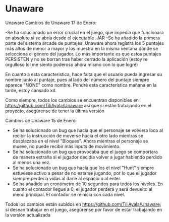 # Unaware
Unaware
Cambios de Unaware 17 de Enero:

-Se ha solucionado un error crucial en el juego, que impedía que funcionara en absoluto si se abría desde el ejecutable .JAR
-Se ha añadido la primera parte del sistema arcade de puntajes. Unaware ahora registra los 5 puntajes más altos de menor a mayor y los muestra en la misma ventana donde se selecciona el género del jugador. Lo más importante es que estos puntajes PERSISTEN y no se borran tras haber cerrado la aplicación (estoy re orgulloso lol me siento poderoso ahora mismo con lo que logré)

En cuanto a esta caracteristica, hace falta que el usuario pueda ingresar su nombre junto al puntaje, pues al lado del número del puntaje siempre aparece "NONE" como nombre. Pondré esta característica mañana en la tarde, estoy cansado xd.

Como siempre, todos los cambios se encuentran disponibles en https://github.com/TiliAyala/Unaware asi que si están trabajando en el proyecto, asegúrense de tener la última versión


Cambios de Unaware 15 de Enero:
- Se ha solucionado un bug que hacía que el personaje se volviera loco al recibir la instrucción de moverse hacia el otro lado mientras se desplazaba en el nivel "Bloques". Ahora mientras el personaje se mueve, no puede recibir más inputs de movimiento.
- Se ha solucionado un bug que provocaba que el juego se comportara de manera extraña si el jugador decidía volver a jugar habiendo perdido al menos una vez.
- Se ha solucionado un bug que hacía que los el nivel "Hunt" siempre estuviese activo a pesar de no estarse jugando, por lo que el jugador siempre perdería vidas al darle al espacio o al enter.
- Se ha añadido un cronómetro de 10 segundos para todos los niveles. En cuanto el contador llegue a 0, el jugador perderá y será devuelto al menú principal. El contador se reinicia con cada nivel.

Todos los cambios están subidos en https://github.com/TiliAyala/Unaware; si desean trabajar en el juego, asegúrense por favor de estar trabajando en la versión actualizada
